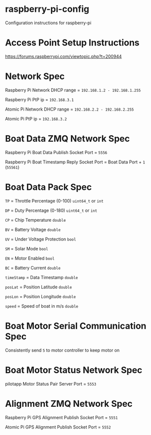 # raspberry-pi-config
Configuration instructions for raspberry-pi

# Access Point Setup Instructions
https://forums.raspberrypi.com/viewtopic.php?t=200944

# Network Spec

Raspberry Pi Network DHCP range = `192.168.1.2 - 192.168.1.255`

Raspberry Pi PtP ip = `192.168.3.1`


Atomic Pi Network DHCP range = `192.168.2.2 - 192.168.2.255`

Atomic Pi PtP ip = `192.168.3.2`

# Boat Data ZMQ Network Spec

Raspberry Pi Boat Data Publish Socket Port = `5556`

Raspberry Pi Boat Timestamp Reply Socket Port = Boat Data Port + `1` (`55561`)

# Boat Data Pack Spec

`TP` = Throttle Percentage (0-100) `uint64_t` or `int` 

`DP` = Duty Percentage (0-180) `uint64_t` or `int`

`CP` = Chip Temperature `double`

`BV` = Battery Voltage `double`

`UV` = Under Voltage Protection `bool`

`SM` = Solar Mode `bool`

`EN` = Motor Enabled `bool`

`BC` = Battery Current `double`

`timeStamp` = Data Timestamp `double`

`posLat` = Position Latitude `double`

`posLon` = Position Longitude `double`

`speed` = Speed of boat in m/s `double`

# Boat Motor Serial Communication Spec

Consistently send `5` to motor controller to keep motor on

# Boat Motor Status Network Spec

pilotapp Motor Status Pair Server Port = `5553`

# Alignment ZMQ Network Spec

Raspberry Pi GPS Alignment Publish Socket Port = `5551`


Atomic Pi GPS Alignment Publish Socket Port = `5552`
